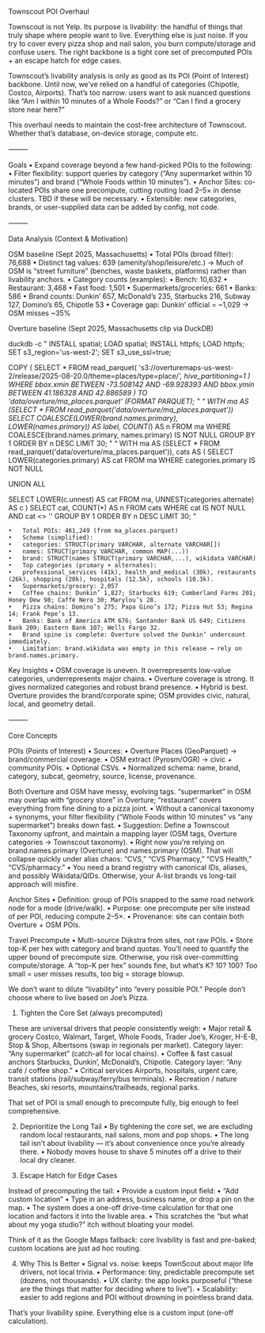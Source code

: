 Townscout POI Overhaul

Townscout is not Yelp. Its purpose is livability: the handful of things that truly shape where people want to live. Everything else is just noise. If you try to cover every pizza shop and nail salon, you burn compute/storage and confuse users. The right backbone is a tight core set of precomputed POIs + an escape hatch for edge cases.

Townscout’s livability analysis is only as good as its POI (Point of Interest) backbone. Until now, we’ve relied on a handful of categories (Chipotle, Costco, Airports). That’s too narrow: users want to ask nuanced questions like “Am I within 10 minutes of a Whole Foods?” or “Can I find a grocery store near here?”

This overhaul needs to maintain the cost-free architecture of Townscout. Whether that’s database, on-device storage, compute etc.

⸻

Goals
	•	Expand coverage beyond a few hand-picked POIs to the following:
	•	Filter flexibility: support queries by category (“Any supermarket within 10 minutes”) and brand (“Whole Foods within 10 minutes”).
	•	Anchor Sites: co-located POIs share one precompute, cutting routing load 2–5× in dense clusters. TBD if these will be necessary.
	•	Extensible: new categories, brands, or user-supplied data can be added by config, not code.

⸻

Data Analysis (Context & Motivation)

OSM baseline (Sept 2025, Massachusetts)
	•	Total POIs (broad filter): 76,688
	•	Distinct tag values: 639 (amenity/shop/leisure/etc.)
→ Much of OSM is “street furniture” (benches, waste baskets, platforms) rather than livability anchors.
	•	Category counts (examples):
	•	Bench: 10,632
	•	Restaurant: 3,468
	•	Fast food: 1,501
	•	Supermarkets/groceries: 661
	•	Banks: 586
	•	Brand counts: Dunkin’ 657, McDonald’s 235, Starbucks 216, Subway 127, Domino’s 65, Chipotle 53
	•	Coverage gap: Dunkin’ official = ~1,029 → OSM misses ~35%

Overture baseline (Sept 2025, Massachusetts clip via DuckDB)

duckdb -c "
INSTALL spatial; LOAD spatial;
INSTALL httpfs; LOAD httpfs;
SET s3_region='us-west-2'; SET s3_use_ssl=true;

COPY (
  SELECT *
  FROM read_parquet(
    's3://overturemaps-us-west-2/release/2025-08-20.0/theme=places/type=place/*',
    hive_partitioning=1
  )
  WHERE
    bbox.xmin BETWEEN -73.508142 AND -69.928393
    AND bbox.ymin BETWEEN 41.186328 AND 42.886589
) TO 'data/overture/ma_places.parquet' (FORMAT PARQUET);
"
“
WITH ma AS (SELECT * FROM read_parquet('data/overture/ma_places.parquet'))
SELECT
  COALESCE(LOWER(brand.names.primary), LOWER(names.primary)) AS label,
  COUNT(*) AS n
FROM ma
WHERE COALESCE(brand.names.primary, names.primary) IS NOT NULL
GROUP BY 1
ORDER BY n DESC
LIMIT 30;
"
“
WITH ma AS (SELECT * FROM read_parquet('data/overture/ma_places.parquet')),
cats AS (
  SELECT LOWER(categories.primary) AS cat
  FROM ma
  WHERE categories.primary IS NOT NULL

  UNION ALL

  SELECT LOWER(c.unnest) AS cat
  FROM ma, UNNEST(categories.alternate) AS c
)
SELECT cat, COUNT(*) AS n
FROM cats
WHERE cat IS NOT NULL AND cat <> ''
GROUP BY 1
ORDER BY n DESC
LIMIT 30;
"

	•	Total POIs: 461,249 (from ma_places.parquet)
	•	Schema (simplified):
	•	categories: STRUCT(primary VARCHAR, alternate VARCHAR[])
	•	names: STRUCT(primary VARCHAR, common MAP(...))
	•	brand: STRUCT(names STRUCT(primary VARCHAR,...), wikidata VARCHAR)
	•	Top categories (primary + alternates):
	•	professional_services (41k), health_and_medical (30k), restaurants (26k), shopping (20k), hospitals (12.5k), schools (10.3k).
	•	Supermarkets/grocery: 2,057
	•	Coffee chains: Dunkin’ 1,827; Starbucks 619; Cumberland Farms 201; Honey Dew 98; Caffè Nero 30; Marylou’s 28.
	•	Pizza chains: Domino’s 275; Papa Gino’s 172; Pizza Hut 53; Regina 14; Frank Pepe’s 13.
	•	Banks: Bank of America ATM 676; Santander Bank US 649; Citizens Bank 209; Eastern Bank 107; Wells Fargo 32.
	•	Brand spine is complete: Overture solved the Dunkin’ undercount immediately.
	•	Limitation: brand.wikidata was empty in this release → rely on brand.names.primary.

Key Insights
	•	OSM coverage is uneven. It overrepresents low-value categories, underrepresents major chains.
	•	Overture coverage is strong. It gives normalized categories and robust brand presence.
	•	Hybrid is best. Overture provides the brand/corporate spine; OSM provides civic, natural, local, and geometry detail.

⸻

Core Concepts

POIs (Points of Interest)
	•	Sources:
	•	Overture Places (GeoParquet) → brand/commercial coverage.
	•	OSM extract (Pyrosm/OGR) → civic + community POIs.
	•	Optional CSVs.
	•	Normalized schema: name, brand, category, subcat, geometry, source, license, provenance.

 Both Overture and OSM have messy, evolving tags. “supermarket” in OSM may overlap with “grocery store” in Overture; “restaurant” covers everything from fine dining to a pizza joint.
	•	Without a canonical taxonomy + synonyms, your filter flexibility (“Whole Foods within 10 minutes” vs “any supermarket”) breaks down fast.
	•	Suggestion: Define a Townscout Taxonomy upfront, and maintain a mapping layer (OSM tags, Overture categories → Townscout taxonomy).
	•	Right now you’re relying on brand.names.primary (Overture) and names.primary (OSM). That will collapse quickly under alias chaos: “CVS,” “CVS Pharmacy,” “CVS Health,” “CVS/pharmacy.”
	•	You need a brand registry with canonical IDs, aliases, and possibly Wikidata/QIDs. Otherwise, your A-list brands vs long-tail approach will misfire.

Anchor Sites
	•	Definition: group of POIs snapped to the same road network node for a mode (drive/walk).
	•	Purpose: one precompute per site instead of per POI, reducing compute 2–5×.
	•	Provenance: site can contain both Overture + OSM POIs.

Travel Precompute
	•	Multi-source Dijkstra from sites, not raw POIs.
	•	Store top-K per hex with category and brand quotas.
You’ll need to quantify the upper bound of precompute size. Otherwise, you risk over-committing compute/storage. A “top-K per hex” sounds fine, but what’s K? 10? 100? Too small = user misses results, too big = storage blowup.


We don’t want to dilute “livability” into “every possible POI.” People don’t choose where to live based on Joe’s Pizza.

1. Tighten the Core Set (always precomputed)

These are universal drivers that people consistently weigh:
	•	Major retail & grocery
Costco, Walmart, Target, Whole Foods, Trader Joe’s, Kroger, H-E-B, Stop & Shop, Albertsons (swap in regionals per market).
Category layer: “Any supermarket” (catch-all for local chains).
	•	Coffee & fast casual anchors
Starbucks, Dunkin’, McDonald’s, Chipotle.
Category layer: “Any café / coffee shop.”
	•	Critical services
Airports, hospitals, urgent care, transit stations (rail/subway/ferry/bus terminals).
	•	Recreation / nature
Beaches, ski resorts, mountains/trailheads, regional parks.

That set of POI is small enough to precompute fully, big enough to feel comprehensive.

2. Deprioritize the Long Tail
	•	By tightening the core set, we are excluding random local restaurants, nail salons, mom and pop shops.
	•	The long tail isn’t about livability — it’s about convenience once you’re already there.
	•	Nobody moves house to shave 5 minutes off a drive to their local dry cleaner.

3. Escape Hatch for Edge Cases

Instead of precomputing the tail:
	•	Provide a custom input field:
	•	“Add custom location”
	•	Type in an address, business name, or drop a pin on the map.
	•	The system does a one-off drive-time calculation for that one location and factors it into the livable area.
	•	This scratches the “but what about my yoga studio?” itch without bloating your model.

Think of it as the Google Maps fallback: core livability is fast and pre-baked; custom locations are just ad hoc routing.

4. Why This Is Better
	•	Signal vs. noise: keeps TownScout about major life drivers, not local trivia.
	•	Performance: tiny, predictable precompute set (dozens, not thousands).
	•	UX clarity: the app looks purposeful (“these are the things that matter for deciding where to live”).
	•	Scalability: easier to add regions and POI without drowning in pointless brand data.

That’s your livability spine. Everything else is a custom input (one-off calculation).